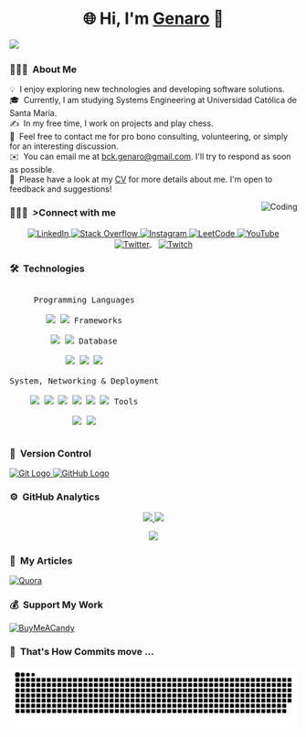
<div align="center">
    
<h1 align="center">🌐 Hi, I'm <a href="https://beacons.ai/genarov">Genaro</a> 👋</h1>
</div>
<img src="https://i.imgur.com/OaETDsj.png">



### 👨🏻‍💻 &nbsp;About Me
💡 &nbsp;I enjoy exploring new technologies and developing software solutions.\
🎓 &nbsp;Currently, I am studying Systems Engineering at Universidad Católica de Santa María.\
✍️ &nbsp;In my free time, I work on projects and play chess.\
💬 &nbsp;Feel free to contact me for pro bono consulting, volunteering, or simply for an interesting discussion.\
✉️ &nbsp;You can email me at bck.genaro@gmail.com. I'll try to respond as soon as possible.\
📄 &nbsp;Please have a look at my [CV]() for more details about me. I'm open to feedback and suggestions!
<br>

<img alt="Coding" src="https://raw.githubusercontent.com/AVS1508/AVS1508/master/assets/Coding.gif" align="right"/>

### 👨🏻‍💻 &nbsp;>Connect with me

<p align="center">
    <a href="https://www.linkedin.com/in/fabian-genaro-huamani-chuquimamani-382205319/" target="_blank" title="LinkedIn">
        <img align="center" src="https://raw.githubusercontent.com/rahuldkjain/github-profile-readme-generator/master/src/images/icons/Social/linked-in-alt.svg" alt="LinkedIn" height="30" width="40" />
    </a>
    <a href="https://stackoverflow.com/users/26338264/" target="_blank" title="Stack Overflow">
        <img align="center" src="https://raw.githubusercontent.com/rahuldkjain/github-profile-readme-generator/master/src/images/icons/Social/stack-overflow.svg" alt="Stack Overflow" height="30" width="40" />
    </a>
    <a href="https://instagram.com/iamgenarov" target="_blank" title="Instagram">
        <img align="center" src="https://raw.githubusercontent.com/rahuldkjain/github-profile-readme-generator/master/src/images/icons/Social/instagram.svg" alt="Instagram" height="30" width="40" />
    </a>
    <a href="https://leetcode.com/u/IamGenarov/" target="_blank" title="LeetCode">
        <img align="center" src="https://raw.githubusercontent.com/rahuldkjain/github-profile-readme-generator/master/src/images/icons/Social/leet-code.svg" alt="LeetCode" height="30" width="40" />
    </a>
    <a href="https://www.youtube.com/channel/" target="_blank" title="YouTube">
        <img align="center" src="https://img.icons8.com/color/48/000000/youtube-play.png" alt="YouTube" height="40" width="40" />
    </a>
    <a href="https://twitter.com/" target="_blank" title="Twitter">
        <img align="center" src="https://raw.githubusercontent.com/rahuldkjain/github-profile-readme-generator/master/src/images/icons/Social/twitter.svg" alt="Twitter" height="30" width="40" />
    </a>
    &nbsp;&nbsp;
    <a href="https://www.twitch.tv/yourstream" target="_blank" title="Twitch">
        <img align="center" src="https://img.icons8.com/fluent/48/000000/twitch.png" alt="Twitch" height="40" width="40" />
    </a>
</p>

### 🛠 &nbsp;Technologies

<p style="display: inline-block;" align="center">
    <kbd>
        <kbd>Programming Languages</kbd>
        <br>
        <br>
        <a href="https://docs.microsoft.com/en-us/dotnet/csharp/" title="C#" target="_blank"><img width="30px" src="https://cdn.jsdelivr.net/gh/devicons/devicon/icons/csharp/csharp-plain.svg" /></a>
        <a href="https://docs.oracle.com/en/java/" title="Java" target="_blank"><img width="30px" src="https://cdn.jsdelivr.net/gh/devicons/devicon/icons/java/java-plain.svg" /></a>
    </kbd>

<kbd>
        <kbd>Frameworks</kbd>
        <br>
        <br>
        <a href="https://docs.microsoft.com/en-us/dotnet/core/" title=".NET Core" target="_blank"><img width="30px" src="https://cdn.jsdelivr.net/gh/devicons/devicon/icons/dotnetcore/dotnetcore-original.svg" /></a>
        <a href="https://spring.io/" title="Spring" target="_blank"><img width="30px" src="https://cdn.jsdelivr.net/gh/devicons/devicon/icons/spring/spring-original.svg" /></a>
    </kbd>

<kbd>
        <kbd>Database</kbd>
        <br>
        <br>
        <a href="https://docs.mongodb.com/" title="MongoDB" target="_blank"><img width="30px" src="https://cdn.jsdelivr.net/gh/devicons/devicon/icons/mongodb/mongodb-plain.svg" /></a>
        <a href="https://dev.mysql.com/doc/" title="MySQL" target="_blank"><img width="30px" src="https://cdn.jsdelivr.net/gh/devicons/devicon/icons/mysql/mysql-original-wordmark.svg" /></a>
        <a href="https://cassandra.apache.org/doc/latest/" title="Cassandra" target="_blank"><img width="30px" src="https://cdn.jsdelivr.net/gh/devicons/devicon/icons/cassandra/cassandra-original.svg" /></a>
 </kbd>

<br>
    <br>

 <kbd>
        <kbd>System, Networking & Deployment</kbd>
        <br>
        <br>
        <a href="https://docs.microsoft.com/en-us/azure/" title="Azure" target="_blank"><img width="30px" src="https://cdn.jsdelivr.net/gh/devicons/devicon/icons/azure/azure-plain.svg" /></a>
        <a href="https://git-scm.com/doc" title="Git" target="_blank"><img width="30px" src="https://cdn.jsdelivr.net/gh/devicons/devicon/icons/git/git-plain.svg" /></a>
        <a href="https://docs.docker.com/" title="Docker" target="_blank"><img width="30px" src="https://cdn.jsdelivr.net/gh/devicons/devicon/icons/docker/docker-plain.svg" /></a>
        <a href="https://aws.amazon.com/documentation/" title="AWS" target="_blank"><img width="30px" src="https://cdn.jsdelivr.net/gh/devicons/devicon/icons/amazonwebservices/amazonwebservices-original-wordmark.svg" /></a>
        <a href="https://docs.microsoft.com/en-us/windows/" title="Windows 11" target="_blank"><img width="30px" src="https://cdn.jsdelivr.net/gh/devicons/devicon/icons/windows8/windows8-original.svg" /></a>
        <a href="https://wiki.archlinux.org/" title="Arch Linux" target="_blank"><img width="30px" src="https://cdn.jsdelivr.net/gh/devicons/devicon/icons/archlinux/archlinux-original.svg" /></a>
    </kbd>

 <kbd>
        <kbd>Tools</kbd>
        <br>
        <br>
        <a href="https://www.jetbrains.com/idea/documentation/" title="IntelliJ IDEA" target="_blank"><img width="30px" src="https://cdn.jsdelivr.net/gh/devicons/devicon/icons/intellij/intellij-original.svg" /></a>
        <a href="https://docs.microsoft.com/en-us/visualstudio/" title="Visual Studio" target="_blank"><img width="30px" src="https://cdn.jsdelivr.net/gh/devicons/devicon/icons/visualstudio/visualstudio-plain.svg" /></a>
    </kbd>
</p>

### 🧰 &nbsp;Version Control 

<a href="https://git-scm.com/doc" target="_blank">
    <img src="https://img.shields.io/badge/git-%23F05033.svg?style=for-the-badge&logo=git&logoColor=white" alt="Git Logo">
  </a>
  
  <!-- Enlace para GitHub -->
  <a href="https://docs.github.com/en" target="_blank">
    <img src="https://img.shields.io/badge/github-%23121011.svg?style=for-the-badge&logo=github&logoColor=white" alt="GitHub Logo">
  </a>

### ⚙️ &nbsp;GitHub Analytics

<p align="center">
  <a href="https://github.com/IamGenarov">
    <img height="180em" src="https://github-readme-stats-eight-theta.vercel.app/api?username=IamGenarov&show_icons=true&theme=algolia&include_all_commits=true&count_private=true"/>
  </a>
  <a href="https://github.com/IamGenarov">
    <img height="180em" src="https://github-readme-stats-eight-theta.vercel.app/api/top-langs/?username=IamGenarov&layout=compact&langs_count=8&theme=algolia"/>
  </a>
</p>

<p align="center">
  <img height="180em" src="https://github-readme-streak-stats.herokuapp.com/?user=xd&theme=dark&hide_border=true"/>
</p>

### 📜 &nbsp;My Articles

[![Quora](https://img.shields.io/badge/Quora-%23B92B27.svg?style=for-the-badge&logo=Quora&logoColor=white)](https://thedefenceengineer.quora.com/)

### 💰 &nbsp;Support My Work
[![BuyMeACandy](https://img.shields.io/badge/Buy%20Me%20a%20Coffee-ffdd00?style=for-the-badge&logo=buy-me-a-coffee&logoColor=black)](https://buymeacoffee.com/IamGenarov) 


### 🐍 &nbsp;That's How Commits move ...

<div align="center">
  <a href="https://github.com/IamGenarov/">
  <img src="https://github.com/1999AZZAR/1999AZZAR/blob/readme/resources/img/grid-snake.svg"
       alt="snake" /></a>
</div>
